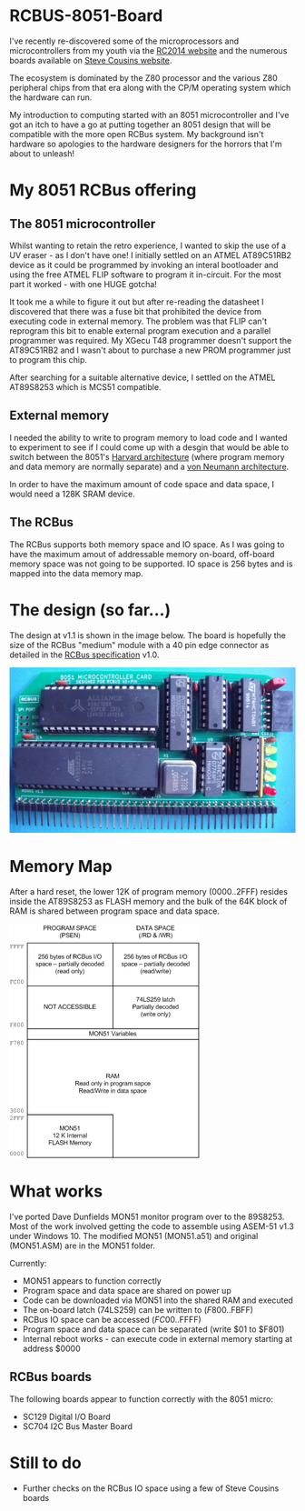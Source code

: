 # RCBUS-8051-Board

I've recently re-discovered some of the microprocessors and microcontrollers from my youth via the [RC2014 website](https://rc2014.co.uk/) and the numerous boards available on [Steve Cousins website](https://smallcomputercentral.com/).

The ecosystem is dominated by the Z80 processor and the various Z80 peripheral chips from that era along with the CP/M operating system which the hardware can run.

My introduction to computing started with an 8051 microcontroller and I've got an itch to have a go at putting together an 8051 design that will be compatible with the more open RCBus system. My background isn't hardware so apologies to the hardware designers for the horrors that I'm about to unleash!

# My 8051 RCBus offering
## The 8051 microcontroller
Whilst wanting to retain the retro experience, I wanted to skip the use of a UV eraser - as I don't have one! I initially settled on an ATMEL AT89C51RB2 device as it could be programmed by invoking an interal bootloader and using the free ATMEL FLIP software to program it in-circuit. For the most part it worked - with one HUGE gotcha!

It took me a while to figure it out but after re-reading the datasheet I discovered that there was a fuse bit that prohibited the device from executing code in external memory. The problem was that FLIP can't reprogram this bit to enable external program execution and a parallel programmer was required. My XGecu T48 programmer doesn't support the AT89C51RB2 and I wasn't about to purchase a new PROM programmer just to program this chip.

After searching for a suitable alternative device, I settled on the ATMEL AT89S8253 which is MCS51 compatible.

## External memory
I needed the ability to write to program memory to load code and I wanted to experiment to see if I could come up with a desgin that would be able to switch between the 8051's [Harvard architecture](https://en.wikipedia.org/wiki/Harvard_architecture) (where program memory and data memory are normally separate) and a [von Neumann architecture](https://en.wikipedia.org/wiki/Von_Neumann_architecture).

In order to have the maximum amount of code space and data space, I would need a 128K SRAM device.

## The RCBus
The RCBus supports both memory space and IO space. As I was going to have the maximum amout of addressable memory on-board, off-board memory space was not going to be supported. IO space is 256 bytes and is mapped into the data memory map.

# The design (so far...)
The design at v1.1 is shown in the image below. The board is hopefully the size of the RCBus "medium" module with a 40 pin edge connector as detailed in the [RCBus specification](https://smallcomputercentral.com/rcbus/) v1.0.

![](./images/board.jpg)

# Memory Map

After a hard reset, the lower 12K of program memory ($0000..$2FFF) resides inside the AT89S8253 as FLASH memory and the bulk of the 64K block of RAM is shared between program space and data space.

![](./images/8051-Memory-Map-1.png)

 
# What works
I've ported Dave Dunfields MON51 monitor program over to the 89S8253. Most of the work involved getting the code to assemble using ASEM-51 v1.3 under Windows 10. The modified MON51 (MON51.a51) and original (MON51.ASM) are in the MON51 folder.

Currently:
* MON51 appears to function correctly
* Program space and data space are shared on power up
* Code can be downloaded via MON51 into the shared RAM and executed
* The on-board latch (74LS259) can be written to ($F800..$FBFF)
* RCBus IO space can be accessed ($FC00..$FFFF)
* Program space and data space can be separated (write $01 to $F801)
* Internal reboot works - can execute code in external memory starting at address $0000
 
## RCBus boards
The following boards appear to function correctly with the 8051 micro:
* SC129 Digital I/O Board
* SC704 I2C Bus Master Board
 
# Still to do
* Further checks on the RCBus IO space using a few of Steve Cousins boards
